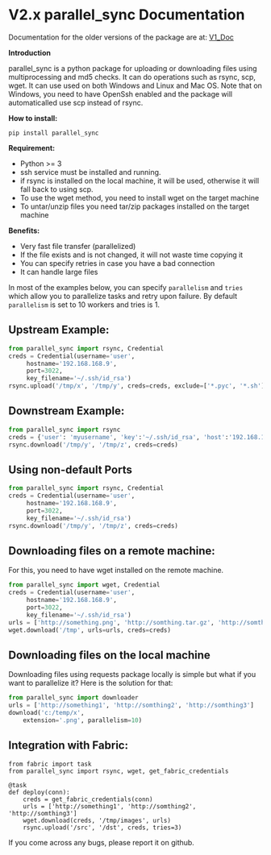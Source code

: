 # V2.x parallel_sync Documentation

Documentation for the older versions of the package are at: <a href="./V1_Doc.md">V1_Doc</a>

**Introduction**

parallel_sync is a python package for uploading or downloading files using multiprocessing and md5 checks. It can do operations such as rsync, scp, wget.
It can use used on both Windows and Linux and Mac OS. Note that on Windows, you need to have OpenSsh enabled and the package will automaticalled use scp instead of rsync.

**How to install:**

`pip install parallel_sync`

**Requirement:**
- Python >= 3
- ssh service must be installed and running.
- if rsync is installed on the local machine, it will be used, otherwise it will fall back to using scp.
- To use the wget method, you need to install wget on the target machine
- To untar/unzip files you need tar/zip packages installed on the target machine

**Benefits:**
- Very fast file transfer (parallelized)
- If the file exists and is not changed, it will not waste time copying it
- You can specify retries in case you have a bad connection
- It can handle large files

In most of the examples below, you can specify `parallelism` and `tries` which allow you to parallelize tasks and retry upon failure.
By default `parallelism` is set to 10 workers and tries is 1.

## Upstream Example:
```python
from parallel_sync import rsync, Credential
creds = Credential(username='user',
     hostname='192.168.168.9',
     port=3022,
     key_filename='~/.ssh/id_rsa')
rsync.upload('/tmp/x', '/tmp/y', creds=creds, exclude=['*.pyc', '*.sh'])
```

## Downstream Example:

```python
from parallel_sync import rsync
creds = {'user': 'myusername', 'key':'~/.ssh/id_rsa', 'host':'192.168.16.31'}
rsync.download('/tmp/y', '/tmp/z', creds=creds)
```

## Using non-default Ports
```python
from parallel_sync import rsync, Credential
creds = Credential(username='user',
     hostname='192.168.168.9',
     port=3022,
     key_filename='~/.ssh/id_rsa')
rsync.download('/tmp/y', '/tmp/z', creds=creds)
```


## Downloading files on a remote machine:

For this, you need to have wget installed on the remote machine.
```python
from parallel_sync import wget, Credential
creds = Credential(username='user',
     hostname='192.168.168.9',
     port=3022,
     key_filename='~/.ssh/id_rsa')
urls = ['http://something.png', 'http://somthing.tar.gz', 'http://somthing.zip']
wget.download('/tmp', urls=urls, creds=creds)
```

## Downloading files on the local machine
Downloading files using requests package locally is simple but what if you want to parallelize it?
Here is the solution for that:
```python
from parallel_sync import downloader
urls = ['http://something1', 'http://somthing2', 'http://somthing3']
download('c:/temp/x',
    extension='.png', parallelism=10)
```

## Integration with Fabric:
```
from fabric import task
from parallel_sync import rsync, wget, get_fabric_credentials

@task
def deploy(conn):
    creds = get_fabric_credentials(conn)
    urls = ['http://something1', 'http://somthing2', 'http://somthing3']
    wget.download(creds, '/tmp/images', urls)
    rsync.upload('/src', '/dst', creds, tries=3)
```


If you come across any bugs, please report it on github.
